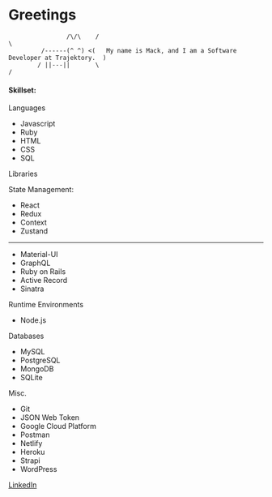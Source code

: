 # Greetings
                    /\/\    /                                                                \
             /------(^ ^) <(   My name is Mack, and I am a Software Developer at Trajektory.  )
            / ||---||       \                                                                /
              
#### Skillset:

Languages
- Javascript
- Ruby
- HTML
- CSS
- SQL

Libraries

State Management:
- React
- Redux
- Context
- Zustand
---
- Material-UI
- GraphQL
- Ruby on Rails
- Active Record
- Sinatra

Runtime Environments
- Node.js

Databases
- MySQL
- PostgreSQL
- MongoDB
- SQLite

Misc.
- Git
- JSON Web Token
- Google Cloud Platform
- Postman
- Netlify
- Heroku
- Strapi
- WordPress


[LinkedIn](https://www.linkedin.com/in/mackmcquen/)
